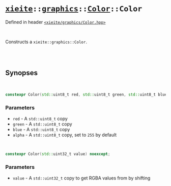 # [`xieite`](../../../README.md)`::`[`graphics`](../../../docs/graphics.md)`::`[`Color`](../../../docs/graphics/Color.md)`::Color`
Defined in header [`<xieite/graphics/Color.hpp>`](../../../include/xieite/graphics/Color.hpp)

<br/>

Constructs a `xieite::graphics::Color`.

<br/><br/>

## Synopses

<br/>

```cpp
constexpr Color(std::uint8_t red, std::uint8_t green, std::uint8_t blue, std::uint8_t alpha = std::numeric_limits<std::uint8_t>::max()) noexcept;
```
### Parameters
- `red` - A `std::uint8_t` copy
- `green` - A `std::uint8_t` copy
- `blue` - A `std::uint8_t` copy
- `alpha` - A `std::uint8_t` copy, set to `255` by default

<br/>

```cpp
constexpr Color(std::uint32_t value) noexcept;
```
### Parameters
- `value` - A `std::uint32_t` copy to get RGBA values from by shifting
